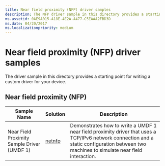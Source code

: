 ```yaml
---
title: Near field proximity (NFP) driver samples
description: The NFP driver sample in this directory provides a starting point for writing a custom driver for your device.
ms.assetid: 0AE9A015-A18E-4E2A-A477-C5EAAA2FBD3D
ms.date: 04/20/2017
ms.localizationpriority: medium
---
```


# Near field proximity (NFP) driver samples


The driver sample in this directory provides a starting point for writing a custom driver for your device.

## Near field proximity (NFP)


| Sample Name                                 | Solution                                                  | Description                                                                                                                                                                                |
|---------------------------------------------|-----------------------------------------------------------|--------------------------------------------------------------------------------------------------------------------------------------------------------------------------------------------|
| Near Field Proximity Sample Driver (UMDF 1) | [netnfp](https://go.microsoft.com/fwlink/p/?LinkId=620200) | Demonstrates how to write a UMDF 1 near field proximity driver that uses a TCP/IPv6 network connection and a static configuration between two machines to simulate near field interaction. |

 

 

 




